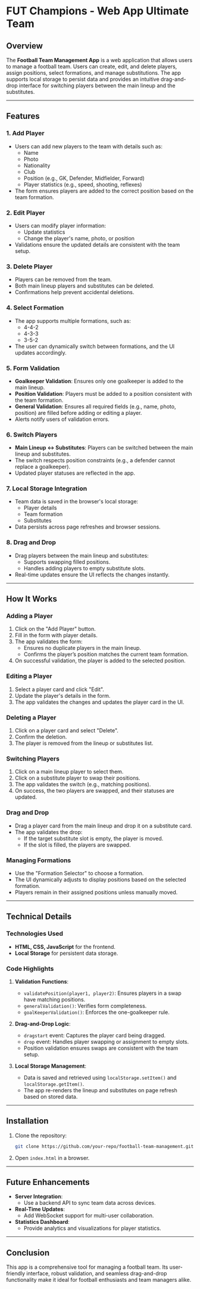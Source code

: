 # FUT Champions - Web App Ultimate Team


## Overview

The **Football Team Management App** is a web application that allows users to manage a football team. Users can create, edit, and delete players, assign positions, select formations, and manage substitutions. The app supports local storage to persist data and provides an intuitive drag-and-drop interface for switching players between the main lineup and the substitutes.

---

## Features

### 1. **Add Player**
- Users can add new players to the team with details such as:
  - Name
  - Photo
  - Nationality
  - Club
  - Position (e.g., GK, Defender, Midfielder, Forward)
  - Player statistics (e.g., speed, shooting, reflexes)
- The form ensures players are added to the correct position based on the team formation.

### 2. **Edit Player**
- Users can modify player information:
  - Update statistics
  - Change the player's name, photo, or position
- Validations ensure the updated details are consistent with the team setup.

### 3. **Delete Player**
- Players can be removed from the team.
- Both main lineup players and substitutes can be deleted.
- Confirmations help prevent accidental deletions.

### 4. **Select Formation**
- The app supports multiple formations, such as:
  - 4-4-2
  - 4-3-3
  - 3-5-2
- The user can dynamically switch between formations, and the UI updates accordingly.

### 5. **Form Validation**
- **Goalkeeper Validation**: Ensures only one goalkeeper is added to the main lineup.
- **Position Validation**: Players must be added to a position consistent with the team formation.
- **General Validation**: Ensures all required fields (e.g., name, photo, position) are filled before adding or editing a player.
- Alerts notify users of validation errors.

### 6. **Switch Players**
- **Main Lineup ↔ Substitutes**: Players can be switched between the main lineup and substitutes.
- The switch respects position constraints (e.g., a defender cannot replace a goalkeeper).
- Updated player statuses are reflected in the app.

### 7. **Local Storage Integration**
- Team data is saved in the browser's local storage:
  - Player details
  - Team formation
  - Substitutes
- Data persists across page refreshes and browser sessions.

### 8. **Drag and Drop**
- Drag players between the main lineup and substitutes:
  - Supports swapping filled positions.
  - Handles adding players to empty substitute slots.
- Real-time updates ensure the UI reflects the changes instantly.

---

## How It Works

### Adding a Player
1. Click on the "Add Player" button.
2. Fill in the form with player details.
3. The app validates the form:
   - Ensures no duplicate players in the main lineup.
   - Confirms the player’s position matches the current team formation.
4. On successful validation, the player is added to the selected position.

### Editing a Player
1. Select a player card and click "Edit".
2. Update the player's details in the form.
3. The app validates the changes and updates the player card in the UI.

### Deleting a Player
1. Click on a player card and select "Delete".
2. Confirm the deletion.
3. The player is removed from the lineup or substitutes list.

### Switching Players
1. Click on a main lineup player to select them.
2. Click on a substitute player to swap their positions.
3. The app validates the switch (e.g., matching positions).
4. On success, the two players are swapped, and their statuses are updated.

### Drag and Drop
- Drag a player card from the main lineup and drop it on a substitute card.
- The app validates the drop:
  - If the target substitute slot is empty, the player is moved.
  - If the slot is filled, the players are swapped.

### Managing Formations
- Use the "Formation Selector" to choose a formation.
- The UI dynamically adjusts to display positions based on the selected formation.
- Players remain in their assigned positions unless manually moved.

---

## Technical Details

### Technologies Used
- **HTML, CSS, JavaScript** for the frontend.
- **Local Storage** for persistent data storage.

### Code Highlights
1. **Validation Functions**:
   - `validatePosition(player1, player2)`: Ensures players in a swap have matching positions.
   - `generalValidation()`: Verifies form completeness.
   - `goalKeeperValidation()`: Enforces the one-goalkeeper rule.

2. **Drag-and-Drop Logic**:
   - `dragstart` event: Captures the player card being dragged.
   - `drop` event: Handles player swapping or assignment to empty slots.
   - Position validation ensures swaps are consistent with the team setup.

3. **Local Storage Management**:
   - Data is saved and retrieved using `localStorage.setItem()` and `localStorage.getItem()`.
   - The app re-renders the lineup and substitutes on page refresh based on stored data.

---

## Installation

1. Clone the repository:
   ```bash
   git clone https://github.com/your-repo/football-team-management.git
   ```
2. Open `index.html` in a browser.

---

## Future Enhancements

- **Server Integration**:
  - Use a backend API to sync team data across devices.
- **Real-Time Updates**:
  - Add WebSocket support for multi-user collaboration.
- **Statistics Dashboard**:
  - Provide analytics and visualizations for player statistics.

---

## Conclusion

This app is a comprehensive tool for managing a football team. Its user-friendly interface, robust validation, and seamless drag-and-drop functionality make it ideal for football enthusiasts and team managers alike.